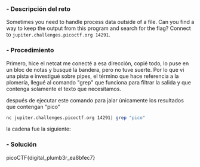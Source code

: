 ### - Descripción del reto

Sometimes you need to handle process data outside of a file. Can you find a way to keep the output from this program and search for the flag? Connect to `jupiter.challenges.picoctf.org 14291`.
### - Procedimiento
Primero, hice el netcat me conecté a esa dirección, copié todo, lo puse en un bloc de notas y busqué la bandera, pero no tuve suerte. Por lo que vi una pista e investigué sobre pipes, el término que hace referencia a la plomería, llegué al comando "grep" que funciona para filtrar la salida y que contenga solamente el texto que necesitamos.

después de ejecutar este comando para jalar únicamente los resultados que contengan "pico"
```bash
nc jupiter.challenges.picoctf.org 14291| grep "pico"
```
la cadena fue la siguiente:
### - Solución
picoCTF{digital_plumb3r_ea8bfec7}